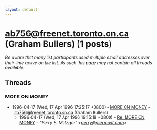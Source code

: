 ```yaml
---
layout: default
---
```


# ab756@freenet.toronto.on.ca (Graham Bullers) (1 posts)

_Be aware that many list participants used multiple email addresses over their time active on the list. As such this page may not contain all threads available._

## Threads

### MORE ON MONEY
+ 1996-04-17 (Wed, 17 Apr 1996 17:25:17 +0800) - [MORE ON MONEY](/archive/1996/04/1845fac1cf6a0ad51c6f81b4d709c4a722e9e047e01cede47f3bc48aecd280f6) - _ab756@freenet.toronto.on.ca (Graham Bullers)_
  + 1996-04-17 (Wed, 17 Apr 1996 19:15:18 +0800) - [Re: MORE ON MONEY](/archive/1996/04/212b124f7bcfbc3420039aedc48f75a44d9a2d239b51cf9f1b0f6c3a9bdcb096) - _"Perry E. Metzger" \<perry@piermont.com\>_

